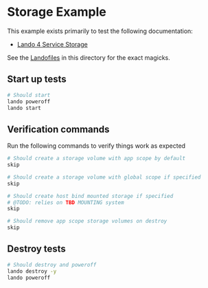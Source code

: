 # Storage Example

This example exists primarily to test the following documentation:

* [Lando 4 Service Storage](TBD)

See the [Landofiles](https://docs.lando.dev/config/lando.html) in this directory for the exact magicks.

## Start up tests

```bash
# Should start
lando poweroff
lando start
```

## Verification commands

Run the following commands to verify things work as expected

```bash
# Should create a storage volume with app scope by default
skip

# Should create a storage volume with global scope if specified
skip

# Should create host bind mounted storage if specified
# @TODO: relies on TBD MOUNTING system
skip

# Should remove app scope storage volumes on destroy
skip
```

## Destroy tests

```bash
# Should destroy and poweroff
lando destroy -y
lando poweroff
```
